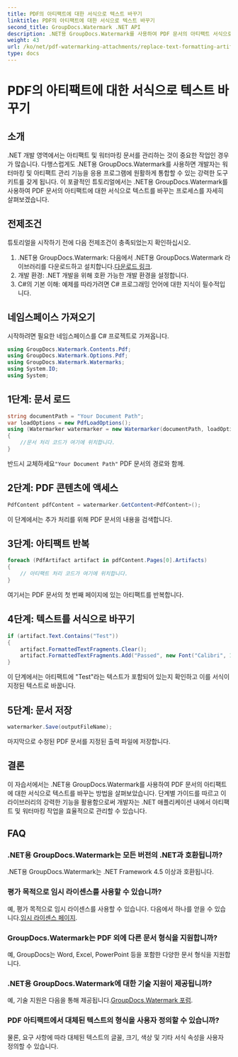 ```yaml
---
title: PDF의 아티팩트에 대한 서식으로 텍스트 바꾸기
linktitle: PDF의 아티팩트에 대한 서식으로 텍스트 바꾸기
second_title: GroupDocs.Watermark .NET API
description: .NET용 GroupDocs.Watermark를 사용하여 PDF 문서의 아티팩트 서식으로 텍스트를 바꾸는 방법을 알아보세요. 손쉽게 문서 관리를 개선하세요.
weight: 43
url: /ko/net/pdf-watermarking-attachments/replace-text-formatting-artifact-pdf/
type: docs
---
```

# PDF의 아티팩트에 대한 서식으로 텍스트 바꾸기

## 소개
.NET 개발 영역에서는 아티팩트 및 워터마킹 문서를 관리하는 것이 중요한 작업인 경우가 많습니다. 다행스럽게도 .NET용 GroupDocs.Watermark를 사용하면 개발자는 워터마킹 및 아티팩트 관리 기능을 응용 프로그램에 원활하게 통합할 수 있는 강력한 도구 키트를 갖게 됩니다. 이 포괄적인 튜토리얼에서는 .NET용 GroupDocs.Watermark를 사용하여 PDF 문서의 아티팩트에 대한 서식으로 텍스트를 바꾸는 프로세스를 자세히 살펴보겠습니다.
## 전제조건
튜토리얼을 시작하기 전에 다음 전제조건이 충족되었는지 확인하십시오.
1.  .NET용 GroupDocs.Watermark: 다음에서 .NET용 GroupDocs.Watermark 라이브러리를 다운로드하고 설치합니다.[다운로드 링크](https://releases.groupdocs.com/Watermark/net/).
2. 개발 환경: .NET 개발을 위해 호환 가능한 개발 환경을 설정합니다.
3. C#의 기본 이해: 예제를 따라가려면 C# 프로그래밍 언어에 대한 지식이 필수적입니다.

## 네임스페이스 가져오기
시작하려면 필요한 네임스페이스를 C# 프로젝트로 가져옵니다.
```csharp
using GroupDocs.Watermark.Contents.Pdf;
using GroupDocs.Watermark.Options.Pdf;
using GroupDocs.Watermark.Watermarks;
using System.IO;
using System;
```
## 1단계: 문서 로드
```csharp
string documentPath = "Your Document Path";
var loadOptions = new PdfLoadOptions();
using (Watermarker watermarker = new Watermarker(documentPath, loadOptions))
{
    //문서 처리 코드가 여기에 위치합니다.
}
```
 반드시 교체하세요`"Your Document Path"` PDF 문서의 경로와 함께.
## 2단계: PDF 콘텐츠에 액세스
```csharp
PdfContent pdfContent = watermarker.GetContent<PdfContent>();
```
이 단계에서는 추가 처리를 위해 PDF 문서의 내용을 검색합니다.
## 3단계: 아티팩트 반복
```csharp
foreach (PdfArtifact artifact in pdfContent.Pages[0].Artifacts)
{
    // 아티팩트 처리 코드가 여기에 위치합니다.
}
```
여기서는 PDF 문서의 첫 번째 페이지에 있는 아티팩트를 반복합니다.
## 4단계: 텍스트를 서식으로 바꾸기
```csharp
if (artifact.Text.Contains("Test"))
{
    artifact.FormattedTextFragments.Clear();
    artifact.FormattedTextFragments.Add("Passed", new Font("Calibri", 19, FontStyle.Bold), Color.Red, Color.Aqua);
}
```
이 단계에서는 아티팩트에 "Test"라는 텍스트가 포함되어 있는지 확인하고 이를 서식이 지정된 텍스트로 바꿉니다.
## 5단계: 문서 저장
```csharp
watermarker.Save(outputFileName);
```
마지막으로 수정된 PDF 문서를 지정된 출력 파일에 저장합니다.

## 결론
이 자습서에서는 .NET용 GroupDocs.Watermark를 사용하여 PDF 문서의 아티팩트에 대한 서식으로 텍스트를 바꾸는 방법을 살펴보았습니다. 단계별 가이드를 따르고 이 라이브러리의 강력한 기능을 활용함으로써 개발자는 .NET 애플리케이션 내에서 아티팩트 및 워터마킹 작업을 효율적으로 관리할 수 있습니다.
## FAQ
### .NET용 GroupDocs.Watermark는 모든 버전의 .NET과 호환됩니까?
.NET용 GroupDocs.Watermark는 .NET Framework 4.5 이상과 호환됩니다.
### 평가 목적으로 임시 라이센스를 사용할 수 있습니까?
 예, 평가 목적으로 임시 라이센스를 사용할 수 있습니다. 다음에서 하나를 얻을 수 있습니다.[임시 라이센스 페이지](https://purchase.groupdocs.com/temporary-license/).
### GroupDocs.Watermark는 PDF 외에 다른 문서 형식을 지원합니까?
예, GroupDocs는 Word, Excel, PowerPoint 등을 포함한 다양한 문서 형식을 지원합니다.
### .NET용 GroupDocs.Watermark에 대한 기술 지원이 제공됩니까?
 예, 기술 지원은 다음을 통해 제공됩니다.[GroupDocs.Watermark 포럼](https://forum.groupdocs.com/c/watermark/19).
### PDF 아티팩트에서 대체된 텍스트의 형식을 사용자 정의할 수 있습니까?
물론, 요구 사항에 따라 대체된 텍스트의 글꼴, 크기, 색상 및 기타 서식 속성을 사용자 정의할 수 있습니다.